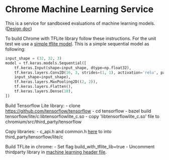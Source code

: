 # Chrome Machine Learning Service

This is a service for sandboxed evaluations of machine learning models.
([Design doc](https://docs.google.com/document/d/1i5uSTFe3uKwHifVQ0aFs6kYfsGlCt_ZGCiOgqcYM0Tg/edit?usp=sharing))


To build Chrome with TFLite library follow these instructions. For the unit test we use a [simple tflite model](../../test/data/simple_test.tflite). This is a simple sequential model as following:

```python
input_shape = (32, 32, 3)
model = tf.keras.models.Sequential([
    tf.keras.Input(shape=input_shape, dtype=np.float32),
    tf.keras.layers.Conv2D(16, 3, strides=(1, 1), activation='relu', padding='same', 
    input_shape=input_shape),
    tf.keras.layers.MaxPooling2D((2, 2)),
    tf.keras.layers.Flatten(),
    tf.keras.layers.Dense(10),
])
```

Build Tensorflow Lite library:
    - clone https://github.com/tensorflow/tensorflow
    - cd tensorflow
    - bazel build tensorflow/lite/c:libtensorflowlite_c.so
    - copy 'libtensorflowlite_c.so' file to chromium/src/third_party/tensorflow

Copy libraries:
    - c_api.h and common.h [here](https://github.com/tensorflow/tensorflow/tree/master/tensorflow/lite/c) to into third_party/tensorflow/lite/c

Build TFLite in chrome:
    - Set flag build_with_tflite_lib=true
    - Uncomment thirdparty library in [machine learning header file](./machine_learning_tflite_predictor.h).
    
